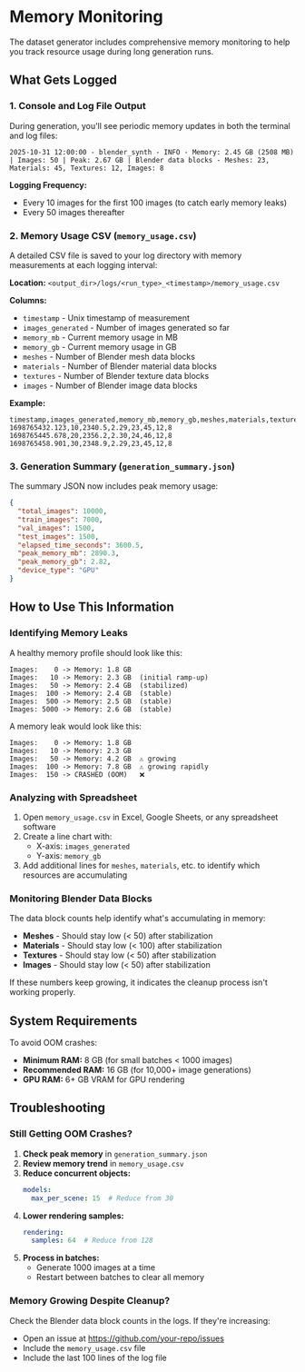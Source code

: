 # Memory Monitoring

The dataset generator includes comprehensive memory monitoring to help you track resource usage during long generation runs.

## What Gets Logged

### 1. Console and Log File Output

During generation, you'll see periodic memory updates in both the terminal and log files:

```
2025-10-31 12:00:00 - blender_synth - INFO - Memory: 2.45 GB (2508 MB) | Images: 50 | Peak: 2.67 GB | Blender data blocks - Meshes: 23, Materials: 45, Textures: 12, Images: 8
```

**Logging Frequency:**
- Every 10 images for the first 100 images (to catch early memory leaks)
- Every 50 images thereafter

### 2. Memory Usage CSV (`memory_usage.csv`)

A detailed CSV file is saved to your log directory with memory measurements at each logging interval:

**Location:** `<output_dir>/logs/<run_type>_<timestamp>/memory_usage.csv`

**Columns:**
- `timestamp` - Unix timestamp of measurement
- `images_generated` - Number of images generated so far
- `memory_mb` - Current memory usage in MB
- `memory_gb` - Current memory usage in GB
- `meshes` - Number of Blender mesh data blocks
- `materials` - Number of Blender material data blocks
- `textures` - Number of Blender texture data blocks
- `images` - Number of Blender image data blocks

**Example:**
```csv
timestamp,images_generated,memory_mb,memory_gb,meshes,materials,textures,images
1698765432.123,10,2340.5,2.29,23,45,12,8
1698765445.678,20,2356.2,2.30,24,46,12,8
1698765458.901,30,2348.9,2.29,23,45,12,8
```

### 3. Generation Summary (`generation_summary.json`)

The summary JSON now includes peak memory usage:

```json
{
  "total_images": 10000,
  "train_images": 7000,
  "val_images": 1500,
  "test_images": 1500,
  "elapsed_time_seconds": 3600.5,
  "peak_memory_mb": 2890.3,
  "peak_memory_gb": 2.82,
  "device_type": "GPU"
}
```

## How to Use This Information

### Identifying Memory Leaks

A healthy memory profile should look like this:
```
Images:    0 -> Memory: 1.8 GB
Images:   10 -> Memory: 2.3 GB  (initial ramp-up)
Images:   50 -> Memory: 2.4 GB  (stabilized)
Images:  100 -> Memory: 2.4 GB  (stable)
Images:  500 -> Memory: 2.5 GB  (stable)
Images: 5000 -> Memory: 2.6 GB  (stable)
```

A memory leak would look like this:
```
Images:    0 -> Memory: 1.8 GB
Images:   10 -> Memory: 2.3 GB
Images:   50 -> Memory: 4.2 GB  ⚠️ growing
Images:  100 -> Memory: 7.8 GB  ⚠️ growing rapidly
Images:  150 -> CRASHED (OOM)   ❌
```

### Analyzing with Spreadsheet

1. Open `memory_usage.csv` in Excel, Google Sheets, or any spreadsheet software
2. Create a line chart with:
   - X-axis: `images_generated`
   - Y-axis: `memory_gb`
3. Add additional lines for `meshes`, `materials`, etc. to identify which resources are accumulating

### Monitoring Blender Data Blocks

The data block counts help identify what's accumulating in memory:
- **Meshes** - Should stay low (< 50) after stabilization
- **Materials** - Should stay low (< 100) after stabilization
- **Textures** - Should stay low (< 50) after stabilization
- **Images** - Should stay low (< 50) after stabilization

If these numbers keep growing, it indicates the cleanup process isn't working properly.

## System Requirements

To avoid OOM crashes:
- **Minimum RAM:** 8 GB (for small batches < 1000 images)
- **Recommended RAM:** 16 GB (for 10,000+ image generations)
- **GPU RAM:** 6+ GB VRAM for GPU rendering

## Troubleshooting

### Still Getting OOM Crashes?

1. **Check peak memory** in `generation_summary.json`
2. **Review memory trend** in `memory_usage.csv`
3. **Reduce concurrent objects:**
   ```yaml
   models:
     max_per_scene: 15  # Reduce from 30
   ```
4. **Lower rendering samples:**
   ```yaml
   rendering:
     samples: 64  # Reduce from 128
   ```
5. **Process in batches:**
   - Generate 1000 images at a time
   - Restart between batches to clear all memory

### Memory Growing Despite Cleanup?

Check the Blender data block counts in the logs. If they're increasing:
- Open an issue at https://github.com/your-repo/issues
- Include the `memory_usage.csv` file
- Include the last 100 lines of the log file
